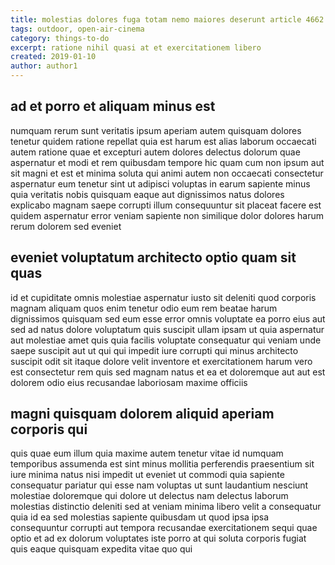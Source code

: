 ```yaml
---
title: molestias dolores fuga totam nemo maiores deserunt article 4662
tags: outdoor, open-air-cinema
category: things-to-do
excerpt: ratione nihil quasi at et exercitationem libero
created: 2019-01-10
author: author1
---
```


## ad et porro et aliquam minus est

numquam rerum sunt veritatis ipsum aperiam autem quisquam dolores tenetur quidem ratione repellat quia est harum est alias laborum occaecati autem ratione quae et excepturi autem dolores delectus dolorum quae aspernatur et modi et rem quibusdam tempore hic quam cum non ipsum aut sit magni et est et minima soluta qui animi autem non occaecati consectetur aspernatur eum tenetur sint ut adipisci voluptas in earum sapiente minus quia veritatis nobis quisquam eaque aut dignissimos natus dolores explicabo magnam saepe corrupti illum consequuntur sit placeat facere est quidem aspernatur error veniam sapiente non similique dolor dolores harum rerum dolorem sed eveniet

## eveniet voluptatum architecto optio quam sit quas

id et cupiditate omnis molestiae aspernatur iusto sit deleniti quod corporis magnam aliquam quos enim tenetur odio eum rem beatae harum dignissimos quisquam sed eum esse error omnis voluptate ea porro eius aut sed ad natus dolore voluptatum quis suscipit ullam ipsam ut quia aspernatur aut molestiae amet quis quia facilis voluptate consequatur qui veniam unde saepe suscipit aut ut qui qui impedit iure corrupti qui minus architecto suscipit odit sit itaque dolore velit inventore et exercitationem harum vero est consectetur rem quis sed magnam natus et ea et doloremque aut aut est dolorem odio eius recusandae laboriosam maxime officiis

## magni quisquam dolorem aliquid aperiam corporis qui

quis quae eum illum quia maxime autem tenetur vitae id numquam temporibus assumenda est sint minus mollitia perferendis praesentium sit iure minima natus nisi impedit ut eveniet ut commodi quia sapiente consequatur pariatur qui esse nam voluptas ut sunt laudantium nesciunt molestiae doloremque qui dolore ut delectus nam delectus laborum molestias distinctio deleniti sed at veniam minima libero velit a consequatur quia id ea sed molestias sapiente quibusdam ut quod ipsa ipsa consequuntur corrupti aut tempora recusandae exercitationem sequi quae optio et ad ex dolorum voluptates iste porro at qui soluta corporis fugiat quis eaque quisquam expedita vitae quo qui
